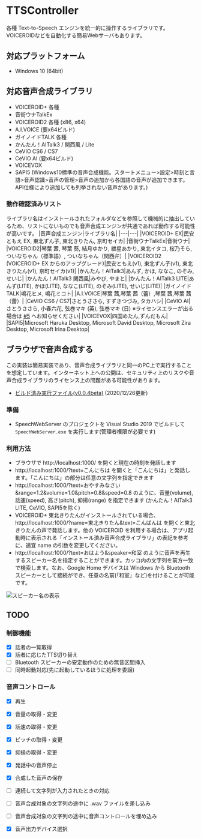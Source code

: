 # TTSController
各種 Text-to-Speech エンジンを統一的に操作するライブラリです。VOICEROIDなどを自動化する簡易Webサーバもあります。

## 対応プラットフォーム
- Windows 10 (64bit)

## 対応音声合成ライブラリ
- VOICEROID+ 各種
- 音街ウナTalkEx
- VOICEROID2 各種 (x86, x64)
- A.I.VOICE (要x64ビルド)
- ガイノイドTALK 各種
- かんたん！AITalk3 / 関西風 / Lite
- CeVIO CS6 / CS7
- CeVIO AI (要x64ビルド)
- VOICEVOX
- SAPI5 (Windows10標準の音声合成機能。スタートメニュー>設定>時刻と言語>音声認識>音声の管理>音声の追加から各国語の音声が追加できます。API仕様により追加しても列挙されない音声があります。)

### 動作確認済みリスト
ライブラリ名はインストールされたフォルダなどを参照して機械的に抽出しているため、リストにないものでも音声合成エンジンが共通であれば動作する可能性が高いです。
|音声合成エンジン|ライブラリ名|
|---|---|
|VOICEROID+ EX|民安ともえ EX, 東北ずん子, 東北きりたん, 京町セイカ|
|音街ウナTalkEx|音街ウナ|
|VOICEROID2|琴葉 茜, 琴葉 葵, 結月ゆかり, 紲星あかり, 東北イタコ, 桜乃そら, ついなちゃん（標準語）, ついなちゃん（関西弁）|
|VOICEROID2 (VOICEROID+ EX からのアップグレード)|民安ともえ(v1), 東北ずん子(v1), 東北きりたん(v1), 京町セイカ(v1)|
|かんたん！AITalk3|あんず, かほ, ななこ, のぞみ, せいじ|
|かんたん！AITalk3 関西風|みやび, やまと|
|かんたん！AITalk3 LITE|あんず(LITE), かほ(LITE), ななこ(LITE), のぞみ(LITE), せいじ(LITE)|
|ガイノイドTALK|鳴花ヒメ, 鳴花ミコト|
|A.I.VOICE|琴葉 茜,琴葉 茜（蕾）,琴葉 茜,琴葉 茜（蕾）|
|CeVIO CS6 / CS7|さとうささら, すずきつづみ, タカハシ|
|CeVIO AI|さとうささら, 小春六花, 弦巻マキ (英), 弦巻マキ (日) ※ライセンスエラーが出る場合は [#5](https://github.com/ksasao/TTSController/issues/5) へお知らせください|
|VOICEVOX|四国めたん,ずんだもん|
|SAPI5|Microsoft Haruka Desktop, Microsoft David Desktop, Microsoft Zira Desktop, Microsoft Irina Desktop|

## ブラウザで音声合成する
この実装は簡易実装であり、音声合成ライブラリと同一のPC上で実行することを想定しています。インターネット上への公開は、セキュリティ上のリスクや音声合成ライブラリのライセンス上の問題がある可能性があります。

- [ビルド済み実行ファイル(v0.0.4beta)](https://github.com/ksasao/TTSController/releases/download/v0.0.4beta/SpeechWebServer_v0.0.4.zip) (2020/12/26更新)

### 準備
- SpeechWebServer のプロジェクトを Visual Studio 2019 でビルドして ```SpeechWebServer.exe``` を実行します(管理者権限が必要です)

### 利用方法
- ブラウザで http://localhost:1000/ を開くと現在の時刻を発話します
- http://localhost:1000/?text=こんにちは を開くと「こんにちは」と発話します。「こんにちは」の部分は任意の文字列を指定できます
- http://localhost:1000/?text=おやすみなさい&range=1.2&volume=1.0&pitch=0.8&speed=0.8 のように、音量(volume), 話速(speed), 高さ(pitch), 抑揚(range) を指定できます (かんたん！AITalk3 LITE, CeVIO, SAPI5を除く)
- VOICEROID+ 東北きりたんがインストールされている場合、http://localhost:1000/?name=東北きりたん&text=こんばんは を開くと東北きりたんの声で発話します。他の VOICEROID を利用する場合は、アプリ起動時に表示される「インストール済み音声合成ライブラリ」の表記を参考に、適宜 name の引数を変更してください。
- http://localhost:1000/?text=おはよう&speaker=和室 のように音声を再生するスピーカー名を指定することができます。カッコ内の文字列を前方一致で検索します。なお、Google Home デバイスは Windows から Bluetoothスピーカーとして接続ができ、任意の名前(「和室」など)を付けることが可能です。

![スピーカー名の表示](https://user-images.githubusercontent.com/179872/103144037-c823f200-4765-11eb-93a3-e202a8621ad2.png)

## TODO

### 制御機能
- [x] 話者の一覧取得
- [x] 話者に応じたTTS切り替え
- [ ] Bluetooth スピーカーの安定動作のための無音区間挿入
- [ ] 同時起動対応(先に起動しているほうに処理を委譲)

### 音声コントロール
- [x] 再生
- [x] 音量の取得・変更
- [x] 話速の取得・変更
- [x] ピッチの取得・変更
- [x] 抑揚の取得・変更
- [x] 発話中の音声停止
- [x] 合成した音声の保存
- [ ] 連続して文字列が入力されたときの対応
- [ ] 音声合成対象の文字列の途中に .wav ファイルを差し込み
- [ ] 音声合成対象の文字列の途中に音声コントロールを埋め込み
- [x] 音声出力デバイス選択

